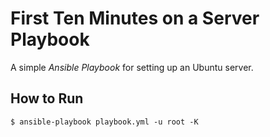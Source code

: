 # First Ten Minutes on a Server Playbook

A simple *Ansible Playbook* for setting up an Ubuntu server.

## How to Run

```
$ ansible-playbook playbook.yml -u root -K
```